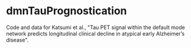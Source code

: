 # dmnTauPrognostication
Code and data for Katsumi et al., "Tau PET signal within the default mode network predicts longitudinal clinical decline in atypical early Alzheimer’s disease".
